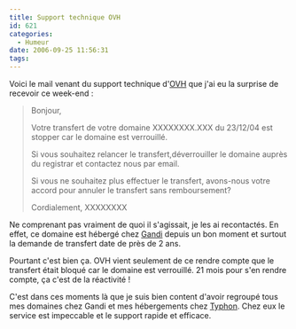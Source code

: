```yaml
---
title: Support technique OVH
id: 621
categories:
  - Humeur
date: 2006-09-25 11:56:31
tags:
---
```


Voici le mail venant du support technique d'[OVH](http://www.ovh.com/) que j'ai eu la surprise de recevoir ce week-end&nbsp;:
 > Bonjour,
> 
>  Votre transfert de votre domaine XXXXXXXX.XXX du 23/12/04 est stopper car le domaine est verrouillé.
> 
>  Si vous souhaitez relancer le transfert,déverrouiller le domaine auprès du registrar et contactez nous par email.
> 
>  Si vous ne souhaitez plus effectuer le transfert, avons-nous votre accord pour annuler le transfert sans remboursement?
> 
>  Cordialement, XXXXXXXX 

Ne comprenant pas vraiment de quoi il s'agissait, je les ai recontactés. En effet, ce domaine est hébergé chez [Gandi](http://www.gandi.fr/) depuis un bon moment et surtout la demande de  transfert date de près de 2 ans.

Pourtant c'est bien ça. OVH vient seulement de ce rendre compte que le transfert était bloqué car le domaine est verrouillé. 21 mois pour s'en rendre compte, ça c'est de la réactivité&nbsp;!

C'est dans ces moments là que je suis bien content d'avoir regroupé tous mes domaines chez Gandi et mes hébergements chez [Typhon](http://www.typhon.net/fr/). Chez eux le service est impeccable et le support rapide et efficace.